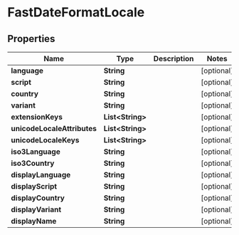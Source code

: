 

# FastDateFormatLocale

## Properties

Name | Type | Description | Notes
------------ | ------------- | ------------- | -------------
**language** | **String** |  |  [optional]
**script** | **String** |  |  [optional]
**country** | **String** |  |  [optional]
**variant** | **String** |  |  [optional]
**extensionKeys** | **List&lt;String&gt;** |  |  [optional]
**unicodeLocaleAttributes** | **List&lt;String&gt;** |  |  [optional]
**unicodeLocaleKeys** | **List&lt;String&gt;** |  |  [optional]
**iso3Language** | **String** |  |  [optional]
**iso3Country** | **String** |  |  [optional]
**displayLanguage** | **String** |  |  [optional]
**displayScript** | **String** |  |  [optional]
**displayCountry** | **String** |  |  [optional]
**displayVariant** | **String** |  |  [optional]
**displayName** | **String** |  |  [optional]




